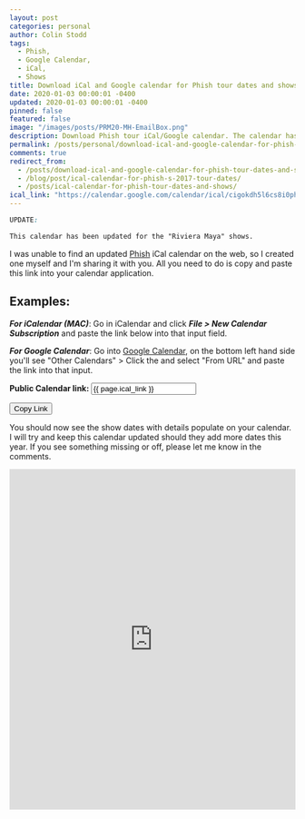 ```yaml
---
layout: post
categories: personal
author: Colin Stodd
tags:
  - Phish,
  - Google Calendar,
  - iCal,
  - Shows
title: Download iCal and Google calendar for Phish tour dates and shows
date: 2020-01-03 00:00:01 -0400
updated: 2020-01-03 00:00:01 -0400
pinned: false
featured: false
image: "/images/posts/PRM20-MH-EmailBox.png"
description: Download Phish tour iCal/Google calendar. The calendar has been updated for the "Riviera Maya" shows.
permalink: /posts/personal/download-ical-and-google-calendar-for-phish-tour-dates-and-shows.html
comments: true
redirect_from:
  - /posts/download-ical-and-google-calendar-for-phish-tour-dates-and-shows.html
  - /blog/post/ical-calendar-for-phish-s-2017-tour-dates/
  - /posts/ical-calendar-for-phish-tour-dates-and-shows/
ical_link: "https://calendar.google.com/calendar/ical/cigokdh5l6cs8i0ph6srjiboig%40group.calendar.google.com/private-65ee2a07a45e7f416407f9d73caa1735/basic.ics"
---
```


```css
UPDATE:

This calendar has been updated for the "Riviera Maya" shows.

```


I was unable to find an updated <a href="https://phish.com/tours" target="_blank" rel="noopener" title="Phish Tour">Phish</a> iCal calendar on the web, so I created one myself and I'm sharing it with you. All you need to do is copy and paste this link into your calendar application.

## Examples:
***For iCalendar (MAC)***: Go in iCalendar and click ***File > New Calendar Subscription*** and paste the link below into that input field.

***For Google Calendar***: Go into <a href="https://calendar.google.com/calendar" target="_blank" rel="noopener" title="Click to open Google Calendar">Google Calendar</a>, on the bottom left hand side you'll see "Other Calendars" > Click the  <i class="fal fa-plus"></i>  and select "From URL" and paste the link into that input.

**Public Calendar link:**
<input type="text" value="{{ page.ical_link }}" id="calendarLink">
<p>
  <button onclick="myFunction()" class="button special">
    <i class="fad fa-clipboard"></i> Copy Link
  </button>
</p>

You should now see the show dates with details populate on your calendar. I will try and keep this calendar updated should they add more dates this year. If you see something missing or off, please let me know in the comments.

<iframe style="border: 0;" src="https://calendar.google.com/calendar/embed?src=cigokdh5l6cs8i0ph6srjiboig%40group.calendar.google.com&amp;ctz=America/New_York" width="100%" height="600" frameborder="0" scrolling="no"></iframe>


<script type="text/javascript">
function myFunction() {
  /* Get the text field */
  var copyText = document.getElementById("calendarLink");

  /* Select the text field */
  copyText.select();
  copyText.setSelectionRange(0, 99999); /*For mobile devices*/

  /* Copy the text inside the text field */
  document.execCommand("copy");

  /* Alert the copied text */
  alert("🐠 Calendar Link Copied 🐠 Now paste it into your calendar app. Enjoy the shows! 🍄 🌈 🌵 🥳 🐲");
}
</script>